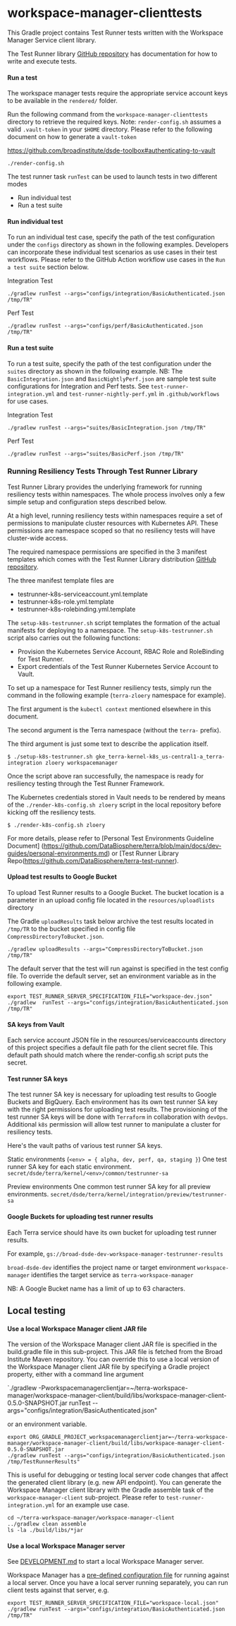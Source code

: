 # workspace-manager-clienttests
This Gradle project contains Test Runner tests written with the Workspace Manager Service client library.

The Test Runner library [GitHub repository](https://github.com/DataBiosphere/terra-test-runner) has documentation for
how to write and execute tests.

#### Run a test
The workspace manager tests require the appropriate service account keys to be available in the `rendered/` folder.

Run the following command from the `workspace-manager-clienttests` directory to retrieve the required keys.
Note: `render-config.sh` assumes a valid `.vault-token` in your `$HOME` directory. Please refer to the following document on how to generate a `vault-token`
 
 https://github.com/broadinstitute/dsde-toolbox#authenticating-to-vault 

```
./render-config.sh
```

The test runner task `runTest` can be used to launch tests in two different modes
* Run individual test
* Run a test suite

#### Run individual test
To run an individual test case, specify the path of the test configuration under the `configs` directory as shown in the following examples.
Developers can incorporate these individual test scenarios as use cases in their test workflows.
Please refer to the GitHub Action workflow use cases in the `Run a test suite` section below.

Integration Test
```
./gradlew runTest --args="configs/integration/BasicAuthenticated.json /tmp/TR"
```

Perf Test
```
./gradlew runTest --args="configs/perf/BasicAuthenticated.json /tmp/TR"
```

#### Run a test suite
To run a test suite, specify the path of the test configuration under the `suites` directory as shown in the following example.
NB: The `BasicIntegration.json` and `BasicNightlyPerf.json` are sample test suite configurations for Integration and Perf tests.
See `test-runner-integration.yml` and `test-runner-nightly-perf.yml` in `.github/workflows` for use cases.

Integration Test
```
./gradlew runTest --args="suites/BasicIntegration.json /tmp/TR"
```

Perf Test
```
./gradlew runTest --args="suites/BasicPerf.json /tmp/TR"
```

### Running Resiliency Tests Through Test Runner Library
Test Runner Library provides the underlying framework for running resiliency tests within namespaces. The whole process involves only a few simple setup and configuration steps described below.

At a high level, running resiliency tests within namespaces require a set of permissions to manipulate cluster resources with Kubernetes API.
These permissions are namespace scoped so that no resiliency tests will have cluster-wide access.

The required namespace permissions are specified in the 3 manifest templates which comes with the Test Runner Library distribution [GitHub repository](https://github.com/DataBiosphere/terra-test-runner).

The three manifest template files are

* testrunner-k8s-serviceaccount.yml.template
* testrunner-k8s-role.yml.template
* testrunner-k8s-rolebinding.yml.template

The `setup-k8s-testrunner.sh` script templates the formation of the actual manifests for deploying to a namespace.
The `setup-k8s-testrunner.sh` script also carries out the following functions:

* Provision the Kubernetes Service Account, RBAC Role and RoleBinding for Test Runner.
* Export credentials of the Test Runner Kubernetes Service Account to Vault.

To set up a namespace for Test Runner resiliency tests, simply run the command in the following example (`terra-zloery` namespace for example).

The first argument is the `kubectl context` mentioned elsewhere in this document.

The second argument is the Terra namespace (without the `terra-` prefix).

The third argument is just some text to describe the application itself.
```shell script
$ ./setup-k8s-testrunner.sh gke_terra-kernel-k8s_us-central1-a_terra-integration zloery workspacemanager
```

Once the script above ran successfully, the namespace is ready for resiliency testing through the Test Runner Framework.

The Kubernetes credentials stored in Vault needs to be rendered by means of the `./render-k8s-config.sh zloery` script in the local repository before kicking off the resiliency tests.
```shell script
$ ./render-k8s-config.sh zloery
```

For more details, please refer to [Personal Test Environments Guideline Document] (https://github.com/DataBiosphere/terra/blob/main/docs/dev-guides/personal-environments.md) or [Test Runner Library Repo(https://github.com/DataBiosphere/terra-test-runner).

#### Upload test results to Google Bucket
To upload Test Runner results to a Google Bucket.
The bucket location is a parameter in an upload config file located in the `resources/uploadlists` directory

The Gradle `uploadResults` task below archive the test results located in `/tmp/TR` to the bucket specified in config file `CompressDirectoryToBucket.json`.

```
./gradlew uploadResults --args="CompressDirectoryToBucket.json /tmp/TR"
```

The default server that the test will run against is specified in the test config file.
To override the default server, set an environment variable as in the following example.
```
export TEST_RUNNER_SERVER_SPECIFICATION_FILE="workspace-dev.json" 
./gradlew  runTest --args="configs/integration/BasicAuthenticated.json /tmp/TR"
```

#### SA keys from Vault
Each service account JSON file in the resources/serviceaccounts directory of this project specifies a default file
path for the client secret file. This default path should match where the render-config.sh script puts the secret.

#### Test runner SA keys
The test runner SA key is necessary for uploading test results to Google Buckets and BigQuery. 
Each environment has its own test runner SA key with the right permissions for uploading test results.
The provisioning of the test runner SA keys will be done with `Terraform` in collaboration with `devOps`.
Additional `k8s` permission will allow test runner to manipulate a cluster for resiliency tests.

Here's the vault paths of various test runner SA keys.

Static environments (`<env> = { alpha, dev, perf, qa, staging }`)
One test runner SA key for each static environment.
`secret/dsde/terra/kernel/<env>/common/testrunner-sa`

Preview environments
One common test runner SA key for all preview environments.
`secret/dsde/terra/kernel/integration/preview/testrunner-sa`

#### Google Buckets for uploading test runner results
Each Terra service should have its own bucket for uploading test runner results.

For example,
`gs://broad-dsde-dev-workspace-manager-testrunner-results`

`broad-dsde-dev` identifies the project name or target environment
`workspace-manager` identifies the target service as `terra-workspace-manager`

NB: A Google Bucket name has a limit of up to 63 characters.

## Local testing
#### Use a local Workspace Manager client JAR file
The version of the Workspace Manager client JAR file is specified in the build.gradle file in this sub-project. This JAR file is
fetched from the Broad Institute Maven repository. You can override this to use a local version of the Workspace Manager client
JAR file by specifying a Gradle project property, either with a command line argument

`./gradlew -Pworkspacemanagerclientjar=~/terra-workspace-manager/workspace-manager-client/build/libs/workspace-manager-client-0.5.0-SNAPSHOT.jar runTest --args="configs/integration/BasicAuthenticated.json"

or an environment variable.

```
export ORG_GRADLE_PROJECT_workspacemanagerclientjar=~/terra-workspace-manager/workspace-manager-client/build/libs/workspace-manager-client-0.5.0-SNAPSHOT.jar
./gradlew runTest --args="configs/integration/BasicAuthenticated.json /tmp/TestRunnerResults"
```

This is useful for debugging or testing local server code changes that affect the generated client library (e.g. new API
endpoint). You can generate the Workspace Manager client library with the Gradle assemble task of the `workspace-manager-client` sub-project.
Please refer to `test-runner-integration.yml` for an example use case.

```
cd ~/terra-workspace-manager/workspace-manager-client
../gradlew clean assemble
ls -la ./build/libs/*jar
```

#### Use a local Workspace Manager server
See [DEVELOPMENT.md](../DEVELOPMENT.md#running-workspace-manager) to start a
local Workspace Manager server.

Workspace Manager has a [pre-defined configuration file](src/main/resources/servers/workspace-local.json) 
for running against a local server. Once you have a local server running separately,
you can run client tests against that server, e.g.
```
export TEST_RUNNER_SERVER_SPECIFICATION_FILE="workspace-local.json" 
./gradlew runTest --args="configs/integration/BasicAuthenticated.json /tmp/TR"
```